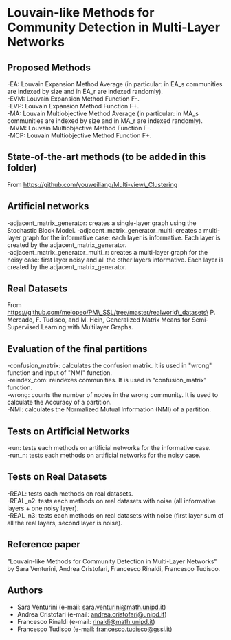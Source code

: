 # Louvain-like Methods for Community Detection in Multi-Layer Networks

## Proposed Methods
-EA: Louvain Expansion Method Average (in particular: in EA_s communities are indexed by size and in EA_r are indexed randomly).\
-EVM: Louvain Expansion Method Function F-.\
-EVP: Louvain Expansion Method Function F+.\
-MA: Louvain Multiobjective Method Average (in particular: in MA\_s communities are indexed by size and in MA\_r are indexed randomly).\
-MVM: Louvain Multiobjective Method Function F-.\
-MCP: Louvain Multiobjective Method Function F+.

## State-of-the-art methods (to be added in this folder)
From https://github.com/youweiliang/Multi-view\_Clustering

## Artificial networks 
-adjacent\_matrix\_generator: creates a single-layer graph using the Stochastic Block Model.
-adjacent\_matrix\_generator\_multi: creates a multi-layer graph for the informative case: each layer is informative. Each layer is created by the adjacent\_matrix\_generator.\
-adjacent\_matrix\_generator\_multi\_r: creates a multi-layer graph for the noisy case: first layer noisy and all the other layers informative. Each layer is created by the adjacent_matrix_generator.

## Real Datasets
From https://github.com/melopeo/PM\_SSL/tree/master/realworld\_datasets\
P. Mercado, F. Tudisco, and M. Hein, Generalized Matrix Means for Semi-Supervised Learning with Multilayer Graphs. 

## Evaluation of the final partitions
-confusion_matrix: calculates the confusion matrix. It is used in "wrong" function and input of "NMI" function.\
-reindex_com: reindexes communities. It is used in "confusion_matrix" function.\
-wrong: counts the number of nodes in the wrong community. It is used to calculate the Accuracy of a partition.\
-NMI: calculates the Normalized Mutual Information (NMI) of a partition.

## Tests on Artificial Networks
-run: tests each methods on artificial networks for the informative case.\
-run_n: tests each methods on artificial networks for the noisy case.

## Tests on Real Datasets
-REAL: tests each methods on real datasets.\
-REAL\_n2: tests each methods on real datasets with noise (all informative layers + one noisy layer).\
-REAL\_n3: tests each methods on real datasets with noise (first layer sum of all the real layers, second layer is noise).

## Reference paper
"Louvain-like Methods for Community Detection in Multi-Layer Networks" by Sara Venturini, Andrea Cristofari, Francesco Rinaldi, Francesco Tudisco.

## Authors
- Sara Venturini (e-mail: sara.venturini@math.unipd.it)
- Andrea Cristofari (e-mail: andrea.cristofari@unipd.it)
- Francesco Rinaldi (e-mail: rinaldi@math.unipd.it)
- Francesco Tudisco (e-mail: francesco.tudisco@gssi.it)
